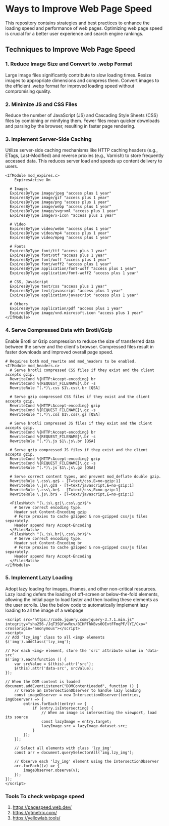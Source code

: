 # Ways to Improve Web Page Speed

This repository contains strategies and best practices to enhance the loading speed and performance of web pages. Optimizing web page speed is crucial for a better user experience and search engine rankings.

## Techniques to Improve Web Page Speed

### 1. Reduce Image Size and Convert to .webp Format
Large image files significantly contribute to slow loading times. Resize images to appropriate dimensions and compress them. Convert images to the efficient .webp format for improved loading speed without compromising quality.

### 2. Minimize JS and CSS Files
Reduce the number of JavaScript (JS) and Cascading Style Sheets (CSS) files by combining or minifying them. Fewer files mean quicker downloads and parsing by the browser, resulting in faster page rendering.

### 3. Implement Server-Side Caching
Utilize server-side caching mechanisms like HTTP caching headers (e.g., ETags, Last-Modified) and reverse proxies (e.g., Varnish) to store frequently accessed data. This reduces server load and speeds up content delivery to users.
  
    <IfModule mod_expires.c>
        ExpiresActive On
  
      # Images
      ExpiresByType image/jpeg "access plus 1 year"
      ExpiresByType image/gif "access plus 1 year"
      ExpiresByType image/png "access plus 1 year"
      ExpiresByType image/webp "access plus 1 year"
      ExpiresByType image/svg+xml "access plus 1 year"
      ExpiresByType image/x-icon "access plus 1 year"
    
      # Video
      ExpiresByType video/webm "access plus 1 year"
      ExpiresByType video/mp4 "access plus 1 year"
      ExpiresByType video/mpeg "access plus 1 year"
    
      # Fonts
      ExpiresByType font/ttf "access plus 1 year"
      ExpiresByType font/otf "access plus 1 year"
      ExpiresByType font/woff "access plus 1 year"
      ExpiresByType font/woff2 "access plus 1 year"
      ExpiresByType application/font-woff "access plus 1 year"
      ExpiresByType application/font-woff2 "access plus 1 year"
    
      # CSS, JavaScript
      ExpiresByType text/css "access plus 1 year"
      ExpiresByType text/javascript "access plus 1 year"
      ExpiresByType application/javascript "access plus 1 year"
    
      # Others
      ExpiresByType application/pdf "access plus 1 year"
      ExpiresByType image/vnd.microsoft.icon "access plus 1 year"
    </IfModule>

### 4. Serve Compressed Data with Brotli/Gzip
Enable Brotli or Gzip compression to reduce the size of transferred data between the server and the client's browser. Compressed files result in faster downloads and improved overall page speed.
    
    # Requires both mod_rewrite and mod_headers to be enabled.
    <IfModule mod_headers.c>
      # Serve brotli compressed CSS files if they exist and the client accepts gzip.
      RewriteCond %{HTTP:Accept-encoding} br
      RewriteCond %{REQUEST_FILENAME}\.br -s
      RewriteRule ^(.*)\.css $1\.css\.br [QSA]
    
      # Serve gzip compressed CSS files if they exist and the client accepts gzip.
      RewriteCond %{HTTP:Accept-encoding} gzip
      RewriteCond %{REQUEST_FILENAME}\.gz -s
      RewriteRule ^(.*)\.css $1\.css\.gz [QSA]
    
      # Serve brotli compressed JS files if they exist and the client accepts gzip.
      RewriteCond %{HTTP:Accept-encoding} br
      RewriteCond %{REQUEST_FILENAME}\.br -s
      RewriteRule ^(.*)\.js $1\.js\.br [QSA]
    
      # Serve gzip compressed JS files if they exist and the client accepts gzip.
      RewriteCond %{HTTP:Accept-encoding} gzip
      RewriteCond %{REQUEST_FILENAME}\.gz -s
      RewriteRule ^(.*)\.js $1\.js\.gz [QSA]
    
      # Serve correct content types, and prevent mod_deflate double gzip.
      RewriteRule \.css\.gz$ - [T=text/css,E=no-gzip:1]
      RewriteRule \.js\.gz$ - [T=text/javascript,E=no-gzip:1]
      RewriteRule \.css\.br$ - [T=text/css,E=no-gzip:1]
      RewriteRule \.js\.br$ - [T=text/javascript,E=no-gzip:1]
    
      <FilesMatch "(\.js\.gz|\.css\.gz)$">
        # Serve correct encoding type.
        Header set Content-Encoding gzip
        # Force proxies to cache gzipped & non-gzipped css/js files separately.
        Header append Vary Accept-Encoding
      </FilesMatch>
      <FilesMatch "(\.js\.br|\.css\.br)$">
        # Serve correct encoding type.
        Header set Content-Encoding br
        # Force proxies to cache gzipped & non-gzipped css/js files separately.
        Header append Vary Accept-Encoding
      </FilesMatch>
    </IfModule>

### 5. Implement Lazy Loading
Adopt lazy loading for images, iframes, and other non-critical resources. Lazy loading defers the loading of off-screen or below-the-fold elements, allowing the initial page to load faster and then loading these elements as the user scrolls. Use the below code to automatically implement lazy loading to all the image of a webpage
    
    
    <script src="https://code.jquery.com/jquery-3.7.1.min.js" integrity="sha256-/JqT3SQfawRcv/BIHPThkBvs0OEvtFFmqPF/lYI/Cxo=" crossorigin="anonymous"></script>
    <script>
    // Add 'lzy_img' class to all <img> elements
    $('img').addClass('lzy_img');

    // For each <img> element, store the 'src' attribute value in 'data-src'
    $('img').each(function () {
        var srcValue = $(this).attr('src');
        $(this).attr('data-src', srcValue);
    });

    // When the DOM content is loaded
    document.addEventListener("DOMContentLoaded", function () {
        // Create an IntersectionObserver to handle lazy loading
        const imageObserver = new IntersectionObserver((entries, imgObserver) => {
            entries.forEach((entry) => {
                if (entry.isIntersecting) {
                    // When an image is intersecting the viewport, load its source
                    const lazyImage = entry.target;
                    lazyImage.src = lazyImage.dataset.src;
                }
            });
        });

        // Select all elements with class 'lzy_img'
        const arr = document.querySelectorAll('img.lzy_img');
        
        // Observe each 'lzy_img' element using the IntersectionObserver
        arr.forEach((v) => {
            imageObserver.observe(v);
        });
    });
    </script>


### Tools To check webpage speed
1) https://pagespeed.web.dev/
2) https://gtmetrix.com/
3) https://yellowlab.tools/


